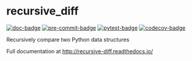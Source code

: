 # recursive_diff

[![doc-badge](https://github.com/crusaderky/recursive_diff/actions/workflows/docs.yml/badge.svg)](https://github.com/crusaderky/recursive_diff/actions)
[![pre-commit-badge](https://github.com/crusaderky/recursive_diff/actions/workflows/pre-commit.yml/badge.svg)](https://github.com/crusaderky/recursive_diff/actions)
[![pytest-badge](https://github.com/crusaderky/recursive_diff/actions/workflows/pytest.yml/badge.svg)](https://github.com/crusaderky/recursive_diff/actions)
[![codecov-badge](https://codecov.io/gh/crusaderky/recursive_diff/branch/main/graph/badge.svg)](https://codecov.io/gh/crusaderky/recursive_diff/branch/main)

Recursively compare two Python data structures

Full documentation at http://recursive-diff.readthedocs.io/
